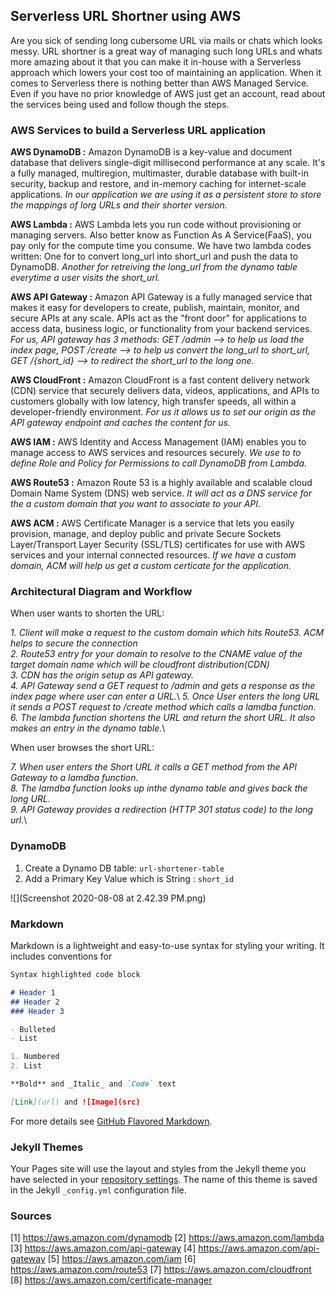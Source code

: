 ## Serverless URL Shortner using AWS

Are you sick of sending long cubersome URL via mails or chats which looks messy. URL shortner is a great way of managing such long URLs and whats more amazing about it that you can make it in-house with a Serverless approach which lowers your cost too of maintaining an application. When it comes to Serverless there is nothing better than AWS Managed Service. Even if you have no prior knowledge of AWS just get an account, read about the services being used and follow though the steps.

### AWS Services to build a Serverless URL application

**AWS DynamoDB :**  Amazon DynamoDB is a key-value and document database that delivers single-digit millisecond performance at any scale. It's a fully managed, multiregion, multimaster, durable database with built-in security, backup and restore, and in-memory caching for internet-scale applications. _In our application we are using it as a persistent store to store the mappings of lorg URLs and their shorter version._

**AWS Lambda :** AWS Lambda lets you run code without provisioning or managing servers. Also better know as Function As A Service(FaaS), you pay only for the compute time you consume. We have two lambda codes written: One for to convert long_url into short_url and push the data to DynamoDB. _Another for retreiving the long_url from the dynamo table everytime a user visits the short_url._

**AWS API Gateway :** Amazon API Gateway is a fully managed service that makes it easy for developers to create, publish, maintain, monitor, and secure APIs at any scale. APIs act as the "front door" for applications to access data, business logic, or functionality from your backend services. _For us, API gateway has 3 methods: GET /admin --> to help us load the index page, POST /create --> to help us convert the long_url to short_url, GET /{short_id}
 --> to redirect the short_url to the long one._
 
**AWS CloudFront :** Amazon CloudFront is a fast content delivery network (CDN) service that securely delivers data, videos, applications, and APIs to customers globally with low latency, high transfer speeds, all within a developer-friendly environment. _For us it allows us to set our origin as the API gateway endpoint and caches the content for us._
 
**AWS IAM :** AWS Identity and Access Management (IAM) enables you to manage access to AWS services and resources securely. _We use to to define Role and Policy for Permissions to call DynamoDB from Lambda._

**AWS Route53 :** Amazon Route 53 is a highly available and scalable cloud Domain Name System (DNS) web service. _It will act as a DNS service for the a custom domain that you want to associate to your API._

**AWS ACM :** AWS Certificate Manager is a service that lets you easily provision, manage, and deploy public and private Secure Sockets Layer/Transport Layer Security (SSL/TLS) certificates for use with AWS services and your internal connected resources. _If we have a custom domain, ACM will help us get a custom certicate for the application._

### Architectural Diagram and Workflow

When user wants to shorten the URL:

_1. Client will make a request to the custom domain which hits Route53. ACM helps to secure the connection_\
_2. Route53 entry for your domain to resolve to the CNAME value of the target domain name which will be cloudfront distribution(CDN)_\
_3. CDN has the origin setup as API gateway._\
_4. API Gateway send a GET request to /admin and gets a response as the index page where user can enter a URL._\ 
_5. Once User enters the long URL it sends a POST request to /create method which calls a lamdba function._\
_6. The lambda function shortens the URL and return the short URL. It also makes an entry in the dynamo table._\

When user browses the short URL:

_7. When user enters the Short URL it calls a GET method from the API Gateway to a lamdba function._\
_8. The lamdba function looks up inthe dynamo table and gives back the long URL._\
_9. API Gateway provides a redirection (HTTP 301 status code) to the long url._\ 

### DynamoDB

1. Create a Dynamo DB table: ```url-shortener-table```
2. Add a Primary Key Value which is String : ```short_id```

![](Screenshot 2020-08-08 at 2.42.39 PM.png)

### Markdown

Markdown is a lightweight and easy-to-use syntax for styling your writing. It includes conventions for

```markdown
Syntax highlighted code block

# Header 1
## Header 2
### Header 3

- Bulleted
- List

1. Numbered
2. List

**Bold** and _Italic_ and `Code` text

[Link](url) and ![Image](src)
```

For more details see [GitHub Flavored Markdown](https://guides.github.com/features/mastering-markdown/).

### Jekyll Themes

Your Pages site will use the layout and styles from the Jekyll theme you have selected in your [repository settings](https://github.com/jeeri2204/AWS_URL_Shortner/settings). The name of this theme is saved in the Jekyll `_config.yml` configuration file.

### Sources 
[1] https://aws.amazon.com/dynamodb
[2] https://aws.amazon.com/lambda
[3] https://aws.amazon.com/api-gateway
[4] https://aws.amazon.com/api-gateway
[5] https://aws.amazon.com/iam
[6] https://aws.amazon.com/route53
[7] https://aws.amazon.com/cloudfront
[8] https://aws.amazon.com/certificate-manager
